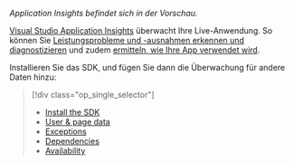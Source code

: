 
*Application Insights befindet sich in der Vorschau.*

<a name="selector1"></a>

[Visual Studio Application Insights](../articles/application-insights/app-insights-overview.md) überwacht Ihre Live-Anwendung. So können Sie [Leistungsprobleme und -ausnahmen erkennen und diagnostizieren](../articles/application-insights/app-insights-detect-triage-diagnose.md) und zudem [ermitteln, wie Ihre App verwendet wird](../articles/application-insights/app-insights-overview-usage.md).

Installieren Sie das SDK, und fügen Sie dann die Überwachung für andere Daten hinzu:

> [!div class="op_single_selector"]
> * [Install the SDK](../articles/application-insights/app-insights-asp-net.md#selector1)
> * [User & page data](../articles/application-insights/app-insights-javascript.md#selector1)
> * [Exceptions](../articles/application-insights/app-insights-asp-net-exceptions.md#selector1)
> * [Dependencies](../articles/application-insights/app-insights-asp-net-dependencies.md#selector1)
> * [Availability](../articles/application-insights/app-insights-monitor-web-app-availability.md#selector1)
> 
> 

<!---HONumber=AcomDC_0211_2016-->